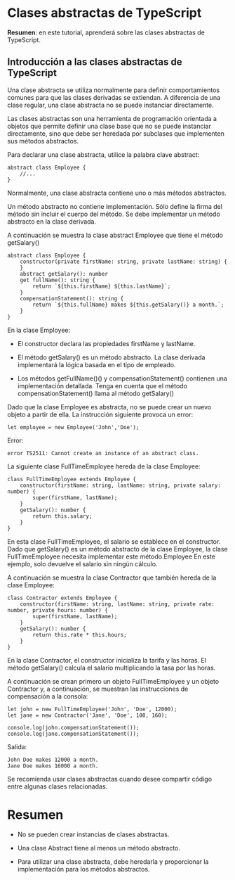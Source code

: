 # Clases abstractas de TypeScript

**Resumen**: en este tutorial, aprenderá sobre las clases abstractas de TypeScript.

## Introducción a las clases abstractas de TypeScript

Una clase abstracta se utiliza normalmente para definir comportamientos comunes para que las clases derivadas se extiendan. A diferencia de una clase regular, una clase abstracta no se puede instanciar directamente.

Las clases abstractas son una herramienta de programación orientada a objetos que permite definir una clase base que no se puede instanciar directamente, sino que debe ser heredada por subclases que implementen sus métodos abstractos.

Para declarar una clase abstracta, utilice la palabra clave abstract:

    abstract class Employee {
        //...
    }

Normalmente, una clase abstracta contiene uno o más métodos abstractos.

Un método abstracto no contiene implementación. Sólo define la firma del método sin incluir el cuerpo del método. Se debe implementar un método abstracto en la clase derivada.

A continuación se muestra la clase abstract Employee que tiene el método getSalary()

    abstract class Employee {
        constructor(private firstName: string, private lastName: string) {
        }
        abstract getSalary(): number
        get fullName(): string {
            return `${this.firstName} ${this.lastName}`;
        }
        compensationStatement(): string {
            return `${this.fullName} makes ${this.getSalary()} a month.`;
        }
    }

En la clase Employee:

- El constructor declara las propiedades firstName y lastName.

- El método getSalary() es un método abstracto. La clase derivada implementará la lógica basada en el tipo de empleado.

- Los métodos getFullName()() y compensationStatement() contienen una implementación detallada. Tenga en cuenta que el método compensationStatement() llama al método getSalary()

Dado que la clase Employee es abstracta, no se puede crear un nuevo objeto a partir de ella. La instrucción siguiente provoca un error:

    let employee = new Employee('John','Doe');

Error:

    error TS2511: Cannot create an instance of an abstract class.

La siguiente clase FullTimeEmployee hereda de la clase Employee:

    class FullTimeEmployee extends Employee {
        constructor(firstName: string, lastName: string, private salary: number) {
            super(firstName, lastName);
        }
        getSalary(): number {
            return this.salary;
        }
    }

En esta clase FullTimeEmployee, el salario se establece en el constructor. Dado que getSalary() es un método abstracto de la clase Employee, la clase FullTimeEmployee necesita implementar este método.Employee En este ejemplo, solo devuelve el salario sin ningún cálculo.

A continuación se muestra la clase Contractor que también hereda de la clase Employee:

    class Contractor extends Employee {
        constructor(firstName: string, lastName: string, private rate: number, private hours: number) {
            super(firstName, lastName);
        }
        getSalary(): number {
            return this.rate * this.hours;
        }
    }

En la clase Contractor, el constructor inicializa la tarifa y las horas. El método getSalary() calcula el salario multiplicando la tasa por las horas.

A continuación se crean primero un objeto FullTimeEmployee y un objeto Contractor y, a continuación, se muestran las instrucciones de compensación a la consola:

    let john = new FullTimeEmployee('John', 'Doe', 12000);
    let jane = new Contractor('Jane', 'Doe', 100, 160);

    console.log(john.compensationStatement());
    console.log(jane.compensationStatement());

Salida:

    John Doe makes 12000 a month.
    Jane Doe makes 16000 a month.

Se recomienda usar clases abstractas cuando desee compartir código entre algunas clases relacionadas.

# Resumen

- No se pueden crear instancias de clases abstractas.

- Una clase Abstract tiene al menos un método abstracto.

- Para utilizar una clase abstracta, debe heredarla y proporcionar la implementación para los métodos abstractos.
